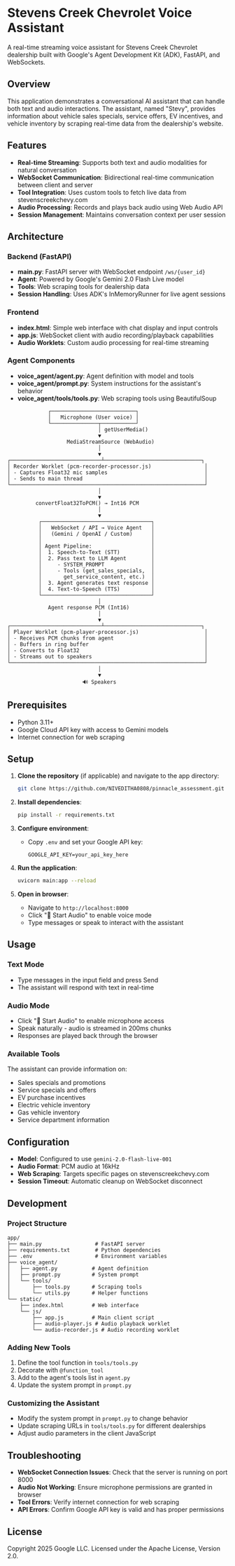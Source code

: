# Stevens Creek Chevrolet Voice Assistant

A real-time streaming voice assistant for Stevens Creek Chevrolet dealership built with Google's Agent Development Kit (ADK), FastAPI, and WebSockets.

## Overview

This application demonstrates a conversational AI assistant that can handle both text and audio interactions. The assistant, named "Stevy", provides information about vehicle sales specials, service offers, EV incentives, and vehicle inventory by scraping real-time data from the dealership's website.

## Features

- **Real-time Streaming**: Supports both text and audio modalities for natural conversation
- **WebSocket Communication**: Bidirectional real-time communication between client and server
- **Tool Integration**: Uses custom tools to fetch live data from stevenscreekchevy.com
- **Audio Processing**: Records and plays back audio using Web Audio API
- **Session Management**: Maintains conversation context per user session

## Architecture

### Backend (FastAPI)
- **main.py**: FastAPI server with WebSocket endpoint `/ws/{user_id}`
- **Agent**: Powered by Google's Gemini 2.0 Flash Live model
- **Tools**: Web scraping tools for dealership data
- **Session Handling**: Uses ADK's InMemoryRunner for live agent sessions

### Frontend
- **index.html**: Simple web interface with chat display and input controls
- **app.js**: WebSocket client with audio recording/playback capabilities
- **Audio Worklets**: Custom audio processing for real-time streaming

### Agent Components
- **voice_agent/agent.py**: Agent definition with model and tools
- **voice_agent/prompt.py**: System instructions for the assistant's behavior
- **voice_agent/tools/tools.py**: Web scraping tools using BeautifulSoup
```
             ┌───────────────────────────┐
             │   Microphone (User voice) │
             └───────────────┬───────────┘
                             │ getUserMedia()
                             ▼
                   MediaStreamSource (WebAudio)
                             │
                             ▼
┌─────────────────────────────┴───────────────────────────────┐
│ Recorder Worklet (pcm-recorder-processor.js)                 │
│ - Captures Float32 mic samples                               │
│ - Sends to main thread                                       │
└──────────────────────────────────────────────────────────────┘
                             │
                             ▼
         convertFloat32ToPCM() → Int16 PCM
                             │
                             ▼
          ┌───────────────────────────────────┐
          │   WebSocket / API → Voice Agent   │
          │   (Gemini / OpenAI / Custom)      │
          │                                   │
          │ Agent Pipeline:                   │
          │  1. Speech-to-Text (STT)          │
          │  2. Pass text to LLM Agent        │
          │     - SYSTEM_PROMPT               │
          │     - Tools (get_sales_specials,  │
          │       get_service_content, etc.)  │
          │  3. Agent generates text response │
          │  4. Text-to-Speech (TTS)          │
          └───────────────────────────────────┘
                             │
             Agent response PCM (Int16)
                             │
                             ▼
┌─────────────────────────────┴───────────────────────────────┐
│ Player Worklet (pcm-player-processor.js)                     │
│ - Receives PCM chunks from agent                             │
│ - Buffers in ring buffer                                     │
│ - Converts to Float32                                        │
│ - Streams out to speakers                                    │
└──────────────────────────────────────────────────────────────┘
                             │
                             ▼
                        🔊 Speakers
```
## Prerequisites

- Python 3.11+
- Google Cloud API key with access to Gemini models
- Internet connection for web scraping

## Setup

1. **Clone the repository** (if applicable) and navigate to the app directory:
   ```bash
   git clone https://github.com/NIVEDITHA0808/pinnacle_assessment.git
   ```

2. **Install dependencies**:
   ```bash
   pip install -r requirements.txt
   ```

3. **Configure environment**:
   - Copy `.env` and set your Google API key:
     ```
     GOOGLE_API_KEY=your_api_key_here
     ```

4. **Run the application**:
   ```bash
   uvicorn main:app --reload
   ```

5. **Open in browser**:
   - Navigate to `http://localhost:8000`
   - Click "🎤 Start Audio" to enable voice mode
   - Type messages or speak to interact with the assistant

## Usage

### Text Mode
- Type messages in the input field and press Send
- The assistant will respond with text in real-time

### Audio Mode
- Click "🎤 Start Audio" to enable microphone access
- Speak naturally - audio is streamed in 200ms chunks
- Responses are played back through the browser

### Available Tools
The assistant can provide information on:
- Sales specials and promotions
- Service specials and offers
- EV purchase incentives
- Electric vehicle inventory
- Gas vehicle inventory
- Service department information

## Configuration

- **Model**: Configured to use `gemini-2.0-flash-live-001`
- **Audio Format**: PCM audio at 16kHz
- **Web Scraping**: Targets specific pages on stevenscreekchevy.com
- **Session Timeout**: Automatic cleanup on WebSocket disconnect

## Development

### Project Structure
```
app/
├── main.py                 # FastAPI server
├── requirements.txt        # Python dependencies
├── .env                    # Environment variables
├── voice_agent/
│   ├── agent.py           # Agent definition
│   ├── prompt.py          # System prompt
│   └── tools/
│       ├── tools.py       # Scraping tools
│       └── utils.py       # Helper functions
└── static/
    ├── index.html         # Web interface
    └── js/
        ├── app.js         # Main client script
        ├── audio-player.js # Audio playback worklet
        └── audio-recorder.js # Audio recording worklet
```

### Adding New Tools
1. Define the tool function in `tools/tools.py`
2. Decorate with `@function_tool`
3. Add to the agent's tools list in `agent.py`
4. Update the system prompt in `prompt.py`

### Customizing the Assistant
- Modify the system prompt in `prompt.py` to change behavior
- Update scraping URLs in `tools/tools.py` for different dealerships
- Adjust audio parameters in the client JavaScript

## Troubleshooting

- **WebSocket Connection Issues**: Check that the server is running on port 8000
- **Audio Not Working**: Ensure microphone permissions are granted in browser
- **Tool Errors**: Verify internet connection for web scraping
- **API Errors**: Confirm Google API key is valid and has proper permissions

## License

Copyright 2025 Google LLC. Licensed under the Apache License, Version 2.0.


